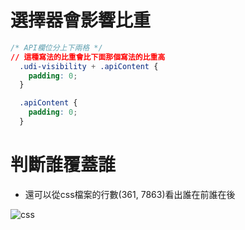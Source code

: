 # 選擇器會影響比重

```css
/* API欄位分上下兩格 */
// 這種寫法的比重會比下面那個寫法的比重高
  .udi-visibility + .apiContent {
    padding: 0;
  }

  .apiContent {
    padding: 0;
  }
```

# 判斷誰覆蓋誰
- 還可以從css檔案的行數(361, 7863)看出誰在前誰在後

![css](https://user-images.githubusercontent.com/51497994/142806817-2717ef71-afcd-4303-b42c-6697f4434015.png)
